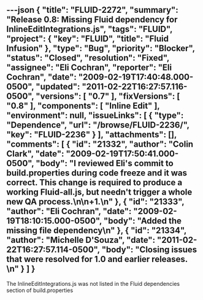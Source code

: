 ---json
{
  "title": "FLUID-2272",
  "summary": "Release 0.8: Missing Fluid dependency for InlineEditIntegrations.js",
  "tags": "FLUID",
  "project": {
    "key": "FLUID",
    "title": "Fluid Infusion"
  },
  "type": "Bug",
  "priority": "Blocker",
  "status": "Closed",
  "resolution": "Fixed",
  "assignee": "Eli Cochran",
  "reporter": "Eli Cochran",
  "date": "2009-02-19T17:40:48.000-0500",
  "updated": "2011-02-22T16:27:57.116-0500",
  "versions": [
    "0.7"
  ],
  "fixVersions": [
    "0.8"
  ],
  "components": [
    "Inline Edit"
  ],
  "environment": null,
  "issueLinks": [
    {
      "type": "Dependence",
      "url": "/browse/FLUID-2236/",
      "key": "FLUID-2236"
    }
  ],
  "attachments": [],
  "comments": [
    {
      "id": "21332",
      "author": "Colin Clark",
      "date": "2009-02-19T17:50:41.000-0500",
      "body": "I reviewed Eli's commit to build.properties during code freeze and it was correct. This change is required to produce a working Fluid-all.js, but needn't trigger a whole new QA process.\n\n+1.\n"
    },
    {
      "id": "21333",
      "author": "Eli Cochran",
      "date": "2009-02-19T18:10:15.000-0500",
      "body": "Added the missing file dependency\n"
    },
    {
      "id": "21334",
      "author": "Michelle D'Souza",
      "date": "2011-02-22T16:27:57.114-0500",
      "body": "Closing issues that were resolved for 1.0 and earlier releases.&#x20;\n"
    }
  ]
}
---
The InlineEditIntegrations.js was not listed in the Fluid dependencies section of build.properties

        